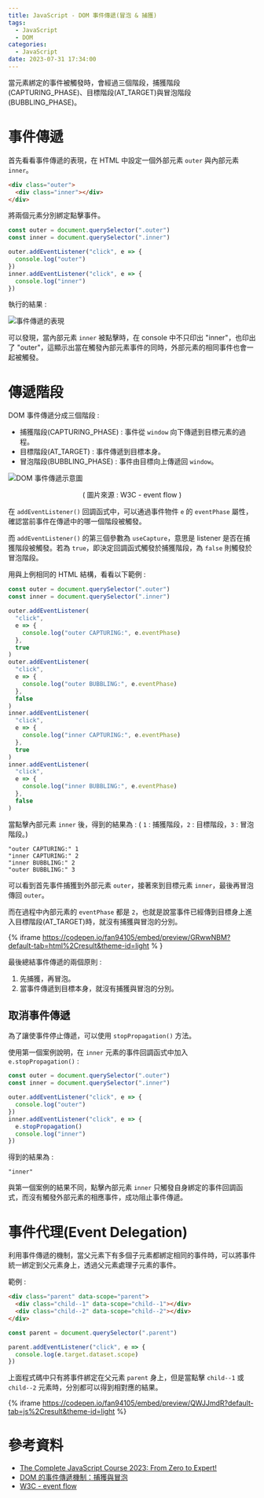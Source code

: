 ```yaml
---
title: JavaScript - DOM 事件傳遞(冒泡 & 捕獲)
tags:
  - JavaScript
  - DOM
categories:
  - JavaScript
date: 2023-07-31 17:34:00
---
```


當元素綁定的事件被觸發時，會經過三個階段，捕獲階段(CAPTURING_PHASE)、目標階段(AT_TARGET)與冒泡階段(BUBBLING_PHASE)。

<!-- more -->

# 事件傳遞

首先看看事件傳遞的表現，在 HTML 中設定一個外部元素 `outer` 與內部元素 `inner`。

```html
<div class="outer">
  <div class="inner"></div>
</div>
```

將兩個元素分別綁定點擊事件。

```js
const outer = document.querySelector(".outer")
const inner = document.querySelector(".inner")

outer.addEventListener("click", e => {
  console.log("outer")
})
inner.addEventListener("click", e => {
  console.log("inner")
})
```

執行的結果 :

![事件傳遞的表現](dom-bubbling.webp)

可以發現，當內部元素 `inner` 被點擊時，在 console 中不只印出 "inner"，也印出了 "outer"，這顯示出當在觸發內部元素事件的同時，外部元素的相同事件也會一起被觸發。

# 傳遞階段

DOM 事件傳遞分成三個階段 :

- 捕獲階段(CAPTURING_PHASE) : 事件從 `window` 向下傳遞到目標元素的過程。
- 目標階段(AT_TARGET) : 事件傳遞到目標本身。
- 冒泡階段(BUBBLING_PHASE) : 事件由目標向上傳遞回 `window`。

![DOM 事件傳遞示意圖](w3c-dom-event-flow.webp)

<center>( 圖片來源 : W3C - event flow )</center>

在 `addEventListener()` 回調函式中，可以通過事件物件 `e` 的 `eventPhase` 屬性，確認當前事件在傳遞中的哪一個階段被觸發。

而 `addEventListener()` 的第三個參數為 `useCapture`，意思是 listener 是否在捕獲階段被觸發。若為 `true`，即決定回調函式觸發於捕獲階段，為 `false` 則觸發於冒泡階段。

用與上例相同的 HTML 結構，看看以下範例 :

```js
const outer = document.querySelector(".outer")
const inner = document.querySelector(".inner")

outer.addEventListener(
  "click",
  e => {
    console.log("outer CAPTURING:", e.eventPhase)
  },
  true
)
outer.addEventListener(
  "click",
  e => {
    console.log("outer BUBBLING:", e.eventPhase)
  },
  false
)
inner.addEventListener(
  "click",
  e => {
    console.log("inner CAPTURING:", e.eventPhase)
  },
  true
)
inner.addEventListener(
  "click",
  e => {
    console.log("inner BUBBLING:", e.eventPhase)
  },
  false
)
```

當點擊內部元素 `inner` 後，得到的結果為 : ( `1` : 捕獲階段，`2` : 目標階段，`3` : 冒泡階段。)

```
"outer CAPTURING:" 1
"inner CAPTURING:" 2
"inner BUBBLING:" 2
"outer BUBBLING:" 3
```

可以看到首先事件捕獲到外部元素 `outer`，接著來到目標元素 `inner`，最後再冒泡傳回 `outer`。

而在過程中內部元素的 `eventPhase` 都是 `2`，也就是說當事件已經傳到目標身上進入目標階段(AT_TARGET)時，就沒有捕獲與冒泡的分別。

{% iframe https://codepen.io/fan94105/embed/preview/GRwwNBM?default-tab=html%2Cresult&theme-id=light % }

最後總結事件傳遞的兩個原則 :

1. 先捕獲，再冒泡。
2. 當事件傳遞到目標本身，就沒有捕獲與冒泡的分別。

## 取消事件傳遞

為了讓使事件停止傳遞，可以使用 `stopPropagation()` 方法。

使用第一個案例說明，在 `inner` 元素的事件回調函式中加入 `e.stopPropagation()` :

```js
const outer = document.querySelector(".outer")
const inner = document.querySelector(".inner")

outer.addEventListener("click", e => {
  console.log("outer")
})
inner.addEventListener("click", e => {
  e.stopPropagation()
  console.log("inner")
})
```

得到的結果為 :

```
"inner"
```

與第一個案例的結果不同，點擊內部元素 `inner` 只觸發自身綁定的事件回調函式，而沒有觸發外部元素的相應事件，成功阻止事件傳遞。

# 事件代理(Event Delegation)

利用事件傳遞的機制，當父元素下有多個子元素都綁定相同的事件時，可以將事件統一綁定到父元素身上，透過父元素處理子元素的事件。

範例 :

```html
<div class="parent" data-scope="parent">
  <div class="child--1" data-scope="child--1"></div>
  <div class="child--2" data-scope="child--2"></div>
</div>
```

```js
const parent = document.querySelector(".parent")

parent.addEventListener("click", e => {
  console.log(e.target.dataset.scope)
})
```

上面程式碼中只有將事件綁定在父元素 `parent` 身上，但是當點擊 `child--1` 或 `child--2` 元素時，分別都可以得到相對應的結果。

{% iframe https://codepen.io/fan94105/embed/preview/QWJJmdR?default-tab=js%2Cresult&theme-id=light %}

# 參考資料

- [The Complete JavaScript Course 2023: From Zero to Expert!](https://www.udemy.com/course/the-complete-javascript-course/)
- [DOM 的事件傳遞機制：捕獲與冒泡](https://blog.techbridge.cc/2017/07/15/javascript-event-propagation/)
- [W3C - event flow][1]

[1]: https://www.w3.org/TR/DOM-Level-3-Events/#event-flow
